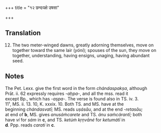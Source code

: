 +++
title = "१२ छन्दःपक्षे उषसा"

+++
## Translation
12. The two meter-winged dawns, greatly adorning themselves, move on  
together toward the same lair (*yóni*); spouses of the sun, they move on  
together, understanding, having ensigns, unaging, having abundant seed.

## Notes
  
  
  
  
  
The Pet. Lexx. give the first word in the form *chándaspakṣa*, although  
Prāt. ii. 62 expressly requires *-aḥpa-*, and all the mss. read it  
except Bp., which has *-aṣpa-*. The verse is found also in TS. iv. 3.  
11¹, MS. ii. 13. 10, K. xxxix. 10. Both TS. and MS. have at the  
beginning *chándasvatī;* MS. reads *uṣásāu*, and at the end -*retasāu;*  
at end of **b**, MS. gives *anusáṁcarete* and TS. *ánu saṁcárantī;* both  
have *ví* for *sám* in **c**, and TS. *ketúṁ kṛṇvāné* for *ketumátī* in  
**d**. Ppp. reads *carati* in **c**.
